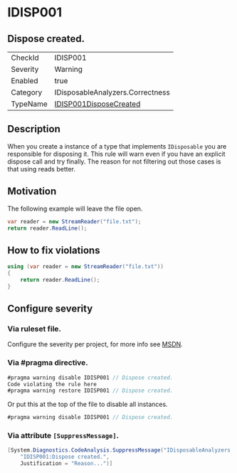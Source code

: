 # IDISP001
## Dispose created.

<!-- start generated table -->
<table>
<tr>
  <td>CheckId</td>
  <td>IDISP001</td>
</tr>
<tr>
  <td>Severity</td>
  <td>Warning</td>
</tr>
<tr>
  <td>Enabled</td>
  <td>true</td>
</tr>
<tr>
  <td>Category</td>
  <td>IDisposableAnalyzers.Correctness</td>
</tr>
<tr>
  <td>TypeName</td>
  <td><a href="https://github.com/DotNetAnalyzers/IDisposableAnalyzers/blob/master/IDisposableAnalyzers.Analyzers/IDISP001DisposeCreated.cs">IDISP001DisposeCreated</a></td>
</tr>
</table>
<!-- end generated table -->

## Description

When you create a instance of a type that implements `IDisposable` you are responsible for disposing it.
This rule will warn even if you have an explicit dispose call and try finally.
The reason for not filtering out those cases is that using reads better.

## Motivation

The following example will leave the file open.
```c#
var reader = new StreamReader("file.txt");
return reader.ReadLine();
```

## How to fix violations

```c#
using (var reader = new StreamReader("file.txt"))
{
    return reader.ReadLine();
}
```

<!-- start generated config severity -->
## Configure severity

### Via ruleset file.

Configure the severity per project, for more info see [MSDN](https://msdn.microsoft.com/en-us/library/dd264949.aspx).

### Via #pragma directive.
```C#
#pragma warning disable IDISP001 // Dispose created.
Code violating the rule here
#pragma warning restore IDISP001 // Dispose created.
```

Or put this at the top of the file to disable all instances.
```C#
#pragma warning disable IDISP001 // Dispose created.
```

### Via attribute `[SuppressMessage]`.

```C#
[System.Diagnostics.CodeAnalysis.SuppressMessage("IDisposableAnalyzers.Correctness", 
    "IDISP001:Dispose created.", 
    Justification = "Reason...")]
```
<!-- end generated config severity -->